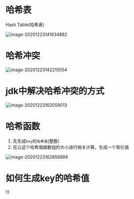 # 哈希表

Hash Table(哈希表)

![image-20201223141934882](https://gitee.com/likeloveC/picture_bed/raw/master/img/8.26/20201223141935.png)



# 哈希冲突

![image-20201223142215054](https://gitee.com/likeloveC/picture_bed/raw/master/img/8.26/20201223142215.png)



# jdk中解决哈希冲突的方式

![image-20201223162059013](https://gitee.com/likeloveC/picture_bed/raw/master/img/8.26/20201223162059.png)





# 哈希函数

1. 先生成`key`的`哈希值`(整数)
2. 在让这个哈希值跟数组的大小进行相关计算，生成一个索引值

![image-20201223162856889](https://gitee.com/likeloveC/picture_bed/raw/master/img/8.26/20201223162857.png)



# 如何生成key的哈希值

11